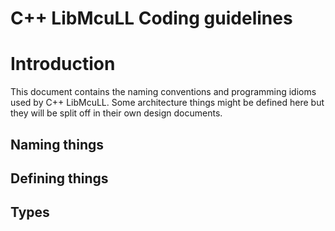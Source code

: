 # C++ LibMcuLL Coding guidelines
# Introduction
This document contains the naming conventions and programming idioms used by C++ LibMcuLL. Some architecture things might be defined here but they will be split off in their own design documents.
## Naming things
## Defining things
## Types